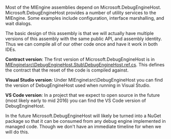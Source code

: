 Most of the MIEngine assemblies depend on Microsoft.DebugEngineHost. Microsoft.DebugEngineHost provides a number of utility services to the MIEngine. Some examples include configuration, interface marshalling, and wait dialogs.

The basic design of this assembly is that we will actually have multiple versions of this assembly with the same public API, and assembly identity. Thus we can compile all of our other code once and have it work in both IDEs.

**Contract version**: The first version of Microsoft.DebugEngineHost is in [MIEngine\src\DebugEngineHost.Stub\DebugEngineHost.ref.cs](https://github.com/Microsoft/MIEngine/blob/master/src/DebugEngineHost.Stub/DebugEngineHost.ref.cs). This defines the contract that the reset of the code is compiled against.

**Visual Studio version**: Under MIEngine\src\DebugEngineHost you can find the version of DebugEngineHost used when running in Visual Studio.

**VS Code version**: In a project that we expect to open source in the future (most likely early to mid 2016) you can find the VS Code version of DebugEngineHost.

In the future Microsoft.DebugEngineHost will likely be turned into a NuGet package so that it can be consumed from any debug engine implemented in managed code. Though we don't have an immediate timeline for when we will do this.
